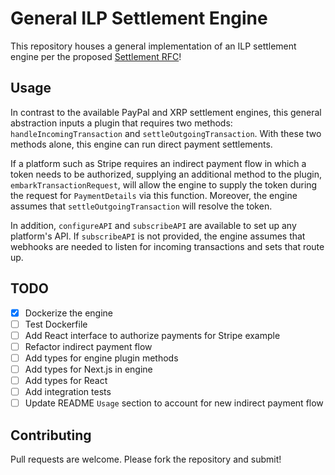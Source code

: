 # General ILP Settlement Engine

This repository houses a general implementation of an ILP settlement engine per the proposed [Settlement RFC](https://github.com/interledger/rfcs/pull/536)!

## Usage

In contrast to the available PayPal and XRP settlement engines, this general abstraction inputs a plugin that requires two methods: `handleIncomingTransaction` and `settleOutgoingTransaction`. With these two methods alone, this engine can run direct payment settlements. 

If a platform such as Stripe requires an indirect payment flow in which a token needs to be authorized, supplying an additional method to the plugin, `embarkTransactionRequest`, will allow the engine to supply the token during the request for `PaymentDetails` via this function. Moreover, the engine assumes that `settleOutgoingTransaction` will resolve the token.

In addition, `configureAPI` and `subscribeAPI` are available to set up any platform's API. If `subscribeAPI` is not provided, the engine assumes that webhooks are needed to listen for incoming transactions and sets that route up. 

## TODO

- [x] Dockerize the engine
- [ ] Test Dockerfile 
- [ ] Add React interface to authorize payments for Stripe example
- [ ] Refactor indirect payment flow
- [ ] Add types for engine plugin methods
- [ ] Add types for Next.js in engine
- [ ] Add types for React
- [ ] Add integration tests
- [ ] Update README `Usage` section to account for new indirect payment flow

## Contributing

Pull requests are welcome. Please fork the repository and submit!
